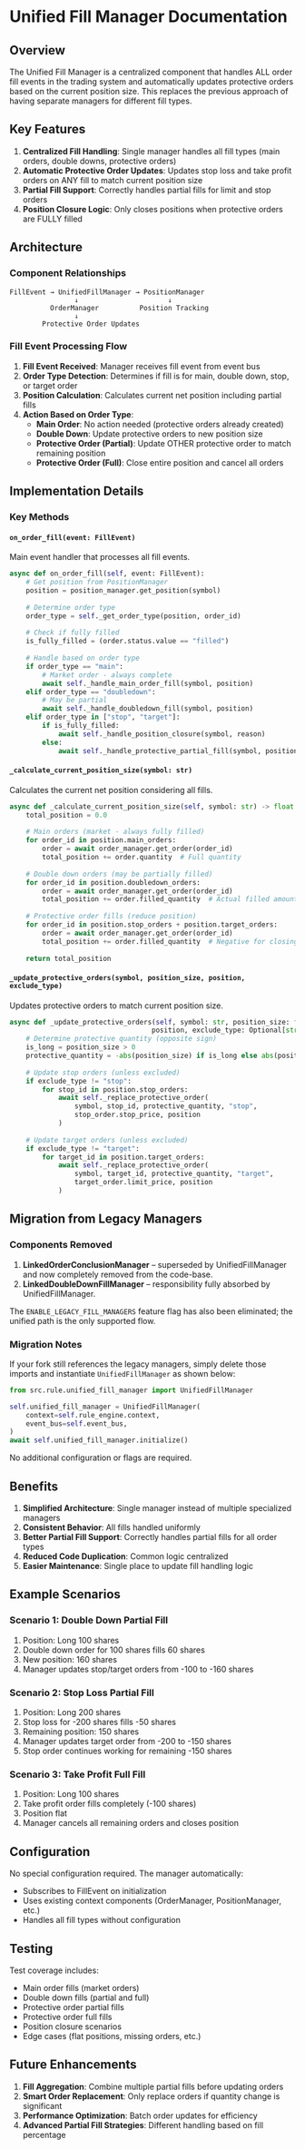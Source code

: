# Unified Fill Manager Documentation

## Overview

The Unified Fill Manager is a centralized component that handles ALL order fill events in the trading system and automatically updates protective orders based on the current position size. This replaces the previous approach of having separate managers for different fill types.

## Key Features

1. **Centralized Fill Handling**: Single manager handles all fill types (main orders, double downs, protective orders)
2. **Automatic Protective Order Updates**: Updates stop loss and take profit orders on ANY fill to match current position size
3. **Partial Fill Support**: Correctly handles partial fills for limit and stop orders
4. **Position Closure Logic**: Only closes positions when protective orders are FULLY filled

## Architecture

### Component Relationships

```
FillEvent → UnifiedFillManager → PositionManager
                ↓                      ↓
          OrderManager          Position Tracking
                ↓
        Protective Order Updates
```

### Fill Event Processing Flow

1. **Fill Event Received**: Manager receives fill event from event bus
2. **Order Type Detection**: Determines if fill is for main, double down, stop, or target order
3. **Position Calculation**: Calculates current net position including partial fills
4. **Action Based on Order Type**:
   - **Main Order**: No action needed (protective orders already created)
   - **Double Down**: Update protective orders to new position size
   - **Protective Order (Partial)**: Update OTHER protective order to match remaining position
   - **Protective Order (Full)**: Close entire position and cancel all orders

## Implementation Details

### Key Methods

#### `on_order_fill(event: FillEvent)`
Main event handler that processes all fill events.

```python
async def on_order_fill(self, event: FillEvent):
    # Get position from PositionManager
    position = position_manager.get_position(symbol)
    
    # Determine order type
    order_type = self._get_order_type(position, order_id)
    
    # Check if fully filled
    is_fully_filled = (order.status.value == "filled")
    
    # Handle based on order type
    if order_type == "main":
        # Market order - always complete
        await self._handle_main_order_fill(symbol, position)
    elif order_type == "doubledown":
        # May be partial
        await self._handle_doubledown_fill(symbol, position)
    elif order_type in ["stop", "target"]:
        if is_fully_filled:
            await self._handle_position_closure(symbol, reason)
        else:
            await self._handle_protective_partial_fill(symbol, position, order_type)
```

#### `_calculate_current_position_size(symbol: str)`
Calculates the current net position considering all fills.

```python
async def _calculate_current_position_size(self, symbol: str) -> float:
    total_position = 0.0
    
    # Main orders (market - always fully filled)
    for order_id in position.main_orders:
        order = await order_manager.get_order(order_id)
        total_position += order.quantity  # Full quantity
    
    # Double down orders (may be partially filled)
    for order_id in position.doubledown_orders:
        order = await order_manager.get_order(order_id)
        total_position += order.filled_quantity  # Actual filled amount
    
    # Protective order fills (reduce position)
    for order_id in position.stop_orders + position.target_orders:
        order = await order_manager.get_order(order_id)
        total_position += order.filled_quantity  # Negative for closing
    
    return total_position
```

#### `_update_protective_orders(symbol, position_size, position, exclude_type)`
Updates protective orders to match current position size.

```python
async def _update_protective_orders(self, symbol: str, position_size: float, 
                                   position, exclude_type: Optional[str] = None):
    # Determine protective quantity (opposite sign)
    is_long = position_size > 0
    protective_quantity = -abs(position_size) if is_long else abs(position_size)
    
    # Update stop orders (unless excluded)
    if exclude_type != "stop":
        for stop_id in position.stop_orders:
            await self._replace_protective_order(
                symbol, stop_id, protective_quantity, "stop", 
                stop_order.stop_price, position
            )
    
    # Update target orders (unless excluded)
    if exclude_type != "target":
        for target_id in position.target_orders:
            await self._replace_protective_order(
                symbol, target_id, protective_quantity, "target",
                target_order.limit_price, position
            )
```

## Migration from Legacy Managers

### Components Removed

1. **LinkedOrderConclusionManager** – superseded by UnifiedFillManager and now completely removed from the code-base.
2. **LinkedDoubleDownFillManager** – responsibility fully absorbed by UnifiedFillManager.

The `ENABLE_LEGACY_FILL_MANAGERS` feature flag has also been eliminated; the unified path is the only supported flow.

### Migration Notes

If your fork still references the legacy managers, simply delete those imports and instantiate `UnifiedFillManager` as shown below:

```python
from src.rule.unified_fill_manager import UnifiedFillManager

self.unified_fill_manager = UnifiedFillManager(
    context=self.rule_engine.context,
    event_bus=self.event_bus,
)
await self.unified_fill_manager.initialize()
```

No additional configuration or flags are required.

## Benefits

1. **Simplified Architecture**: Single manager instead of multiple specialized managers
2. **Consistent Behavior**: All fills handled uniformly
3. **Better Partial Fill Support**: Correctly handles partial fills for all order types
4. **Reduced Code Duplication**: Common logic centralized
5. **Easier Maintenance**: Single place to update fill handling logic

## Example Scenarios

### Scenario 1: Double Down Partial Fill
1. Position: Long 100 shares
2. Double down order for 100 shares fills 60 shares
3. New position: 160 shares
4. Manager updates stop/target orders from -100 to -160 shares

### Scenario 2: Stop Loss Partial Fill
1. Position: Long 200 shares
2. Stop loss for -200 shares fills -50 shares
3. Remaining position: 150 shares
4. Manager updates target order from -200 to -150 shares
5. Stop order continues working for remaining -150 shares

### Scenario 3: Take Profit Full Fill
1. Position: Long 100 shares
2. Take profit order fills completely (-100 shares)
3. Position flat
4. Manager cancels all remaining orders and closes position

## Configuration

No special configuration required. The manager automatically:
- Subscribes to FillEvent on initialization
- Uses existing context components (OrderManager, PositionManager, etc.)
- Handles all fill types without configuration

## Testing

Test coverage includes:
- Main order fills (market orders)
- Double down fills (partial and full)
- Protective order partial fills
- Protective order full fills
- Position closure scenarios
- Edge cases (flat positions, missing orders, etc.)

## Future Enhancements

1. **Fill Aggregation**: Combine multiple partial fills before updating orders
2. **Smart Order Replacement**: Only replace orders if quantity change is significant
3. **Performance Optimization**: Batch order updates for efficiency
4. **Advanced Partial Fill Strategies**: Different handling based on fill percentage 